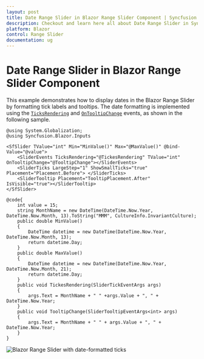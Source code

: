 ```yaml
---
layout: post
title: Date Range Slider in Blazor Range Slider Component | Syncfusion
description: Checkout and learn here all about Date Range Slider in Syncfusion Blazor Range Slider component and more.
platform: Blazor
control: Range Slider
documentation: ug
---
```


# Date Range Slider in Blazor Range Slider Component

This example demonstrates how to display dates in the Blazor Range Slider by formatting tick labels and tooltips. The date formatting is implemented using the [`TicksRendering`](https://help.syncfusion.com/cr/blazor/Syncfusion.Blazor.Inputs.SliderEvents-1.html#Syncfusion_Blazor_Inputs_SliderEvents_1_TicksRendering) and [`OnTooltipChange`](https://help.syncfusion.com/cr/blazor/Syncfusion.Blazor.Inputs.SliderEvents-1.html#Syncfusion_Blazor_Inputs_SliderEvents_1_OnTooltipChange) events, as shown in the following sample.

```cshtml
@using System.Globalization;
@using Syncfusion.Blazor.Inputs

<SfSlider TValue="int" Min="MinValue()" Max="@MaxValue()" @bind-Value="@value">
    <SliderEvents TicksRendering="@TickesRendering" TValue="int" OnTooltipChange="@TooltipChange"></SliderEvents>
    <SliderTicks LargeStep="1" ShowSmallTicks="true" Placement="Placement.Before"> </SliderTicks>
    <SliderTooltip Placement="TooltipPlacement.After" IsVisible="true"></SliderTooltip>
</SfSlider>

@code{
    int value = 15;
    string MonthName = new DateTime(DateTime.Now.Year, DateTime.Now.Month, 13).ToString("MMM", CultureInfo.InvariantCulture);
    public double MinValue()
    {
        DateTime datetime = new DateTime(DateTime.Now.Year, DateTime.Now.Month, 13);
        return datetime.Day;
    }
    public double MaxValue()
    {
        DateTime datetime = new DateTime(DateTime.Now.Year, DateTime.Now.Month, 21);
        return datetime.Day;
    }
    public void TickesRendering(SliderTickEventArgs args)
    {
        args.Text = MonthName + " " +args.Value + ", " + DateTime.Now.Year;
    }
    public void TooltipChange(SliderTooltipEventArgs<int> args)
    {
        args.Text = MonthName + " " + args.Value + ", " + DateTime.Now.Year;
    }
}
```

![Blazor Range Slider with date-formatted ticks](../images/blazor-rangeslider-with-daterange.gif)